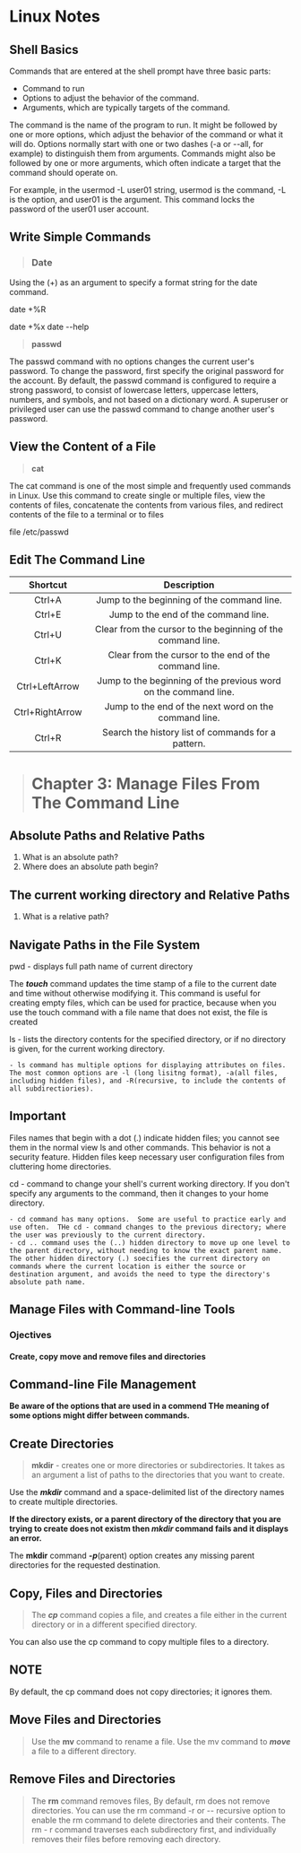
# Linux Notes

## Shell Basics

Commands that are entered at the shell prompt have three basic parts:

- Command to run
- Options to adjust the behavior of the command.
- Arguments, which are typically targets of the command.

The command is the name of the program to run. It might be followed by one or more options, which adjust the behavior of the command or what it will do. Options normally start with one or two dashes (-a or --all, for example) to distinguish them from arguments. Commands might also be followed by one or more arguments, which often indicate a target that the command should operate on.

For example, in the usermod -L user01 string, usermod is the command, -L is the option, and user01 is the argument. This command locks the password of the user01 user account.

## Write Simple Commands

> ### Date

 Using the (+) as an argument to specify a format string for the date command.

 date +%R

 date +%x
  date --help

> **passwd**

The passwd command with no options changes the current user's password. To change the password, first specify the original password for the account. By default, the passwd command is configured to require a strong password, to consist of lowercase letters, uppercase letters, numbers, and symbols, and not based on a dictionary word. A superuser or privileged user can use the passwd command to change another user's password.

## View the Content of a File

> **cat**

The cat command is one of the most simple and frequently used commands in Linux. Use this command to create single or multiple files, view the contents of files, concatenate the contents from various files, and redirect contents of the file to a terminal or to files

file /etc/passwd

## Edit The Command Line

| Shortcut  |Description|
| :--: | :--:|
| Ctrl+A | Jump to the beginning of the command line. |
| Ctrl+E |Jump to the end of the command line. |
|Ctrl+U| Clear from the cursor to the beginning of the command line.|
Ctrl+K| Clear from the cursor to the end of the command line.
Ctrl+LeftArrow| Jump to the beginning of the previous word on the command line. |
| Ctrl+RightArrow| Jump to the end of the next word on the command line. |
 |Ctrl+R | Search the history list of commands for a pattern. |

 > # Chapter 3:  Manage Files From The Command Line

## Absolute Paths and Relative Paths

1. What is an absolute path?
2. Where does an absolute path begin?

## The current working directory and Relative Paths

1. What is a relative path?

## Navigate Paths in the File System

pwd - displays full path name of current directory

The ***touch*** command updates the time stamp of a file to the current date and time without otherwise modifying it. This command is useful for creating empty files, which can be used for practice, because when you use the touch command with a file name that does not exist, the file is created

ls - lists the directory contents for the specified directory, or if no directory is given, for the current working directory.

    - ls command has multiple options for displaying attributes on files.  The most common options are -l (long lisitng format), -a(all files, including hidden files), and -R(recursive, to include the contents of all subdirectiories).

## Important

Files names that begin with a dot (.) indicate hidden files; you cannot see them in the normal view ls and other commands.  This behavior is not a security feature.  Hidden files keep necessary user configuration files from cluttering home directories.

cd - command to change your shell's current working directory. If you don't specify any arguments to the command, then it changes to your home directory.

    - cd command has many options.  Some are useful to practice early and use often.  THe cd - command changes to the previous directory; where the user was previously to the current directory. 
    - cd .. command uses the (..) hidden directory to move up one level to the parent directory, without needing to know the exact parent name.  The other hidden directory (.) soecifies the current directory on commands where the current location is either the source or destination argument, and avoids the need to type the directory's absolute path name. 

## Manage Files with Command-line Tools

### Ojectives

#### Create, copy move and remove files and directories

## Command-line File Management

**Be aware of the options that are used in a commend THe meaning of some options might differ between commands.**

## Create Directories

> **mkdir** - creates one or more directories or subdirectories.  It takes as an argument a list of paths to the directories that you want to create.

Use the ***mkdir*** command and a space-delimited list of the directory names to create multiple directories.

 **If the directory exists, or a parent directory of the directory that you are trying to create does not existm then ***mkdir*** command fails and it displays an error.**

The **mkdir** command ***-p***(parent) option creates any missing parent directories for the requested destination.

## Copy, Files and Directories

>The ***cp*** command copies a file, and creates a file either in the current directory or in a different specified directory.  

You can also use the cp command to copy multiple files to a directory.

## **NOTE**

By default, the cp command does not copy directories; it ignores them.

## Move Files and Directories

> Use the **mv** command to rename a file.
> Use the mv command to ***move*** a file to a different directory.

## Remove Files and Directories

> The **rm** command removes files, By default, rm does not remove directories.  You can use the rm command -r or -- recursive option to enable the rm command to delete directories and their contents.  The rm - r command traverses each subdirectory first, and individually removes their files before removing each directory.
